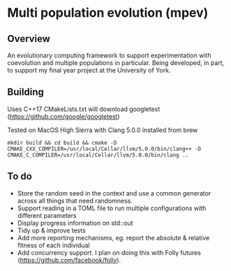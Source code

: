 # Multi population evolution (mpev)

## Overview

An evolutionary computing framework to support experimentation with coevolution
and multiple populations in particular. Being developed, in part, to support
my final year project at the University of York.

## Building

Uses C++17
CMakeLists.txt will download googletest (https://github.com/google/googletest)

Tested on MacOS High Sierra with Clang 5.0.0 installed from brew

```$bash
mkdir build && cd build && cmake -D CMAKE_CXX_COMPILER=/usr/local/Cellar/llvm/5.0.0/bin/clang++ -D CMAKE_C_COMPILER=/usr/local/Cellar/llvm/5.0.0/bin/clang ..
```

## To do
* Store the random seed in the context and use a common generator across all
things that need randomness.
* Support reading in a TOML file to run multiple configurations with different
parameters
* Display progress information on std::out
* Tidy up & improve tests
* Add more reporting mechanisms, eg. report the absolute & relative fitness of
each individual
* Add concurrency support. I plan on doing this with Folly futures
(https://github.com/facebook/folly).
